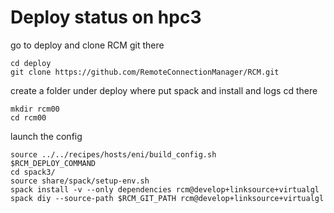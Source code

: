 # Deploy status on  hpc3

go to deploy and clone RCM git there

    cd deploy
    git clone https://github.com/RemoteConnectionManager/RCM.git

create a folder under deploy where put spack and install and logs
cd there

    mkdir rcm00
    cd rcm00

launch the config

    source ../../recipes/hosts/eni/build_config.sh
    $RCM_DEPLOY_COMMAND
    cd spack3/
    source share/spack/setup-env.sh 
    spack install -v --only dependencies rcm@develop+linksource+virtualgl 
    spack diy --source-path $RCM_GIT_PATH rcm@develop+linksource+virtualgl


